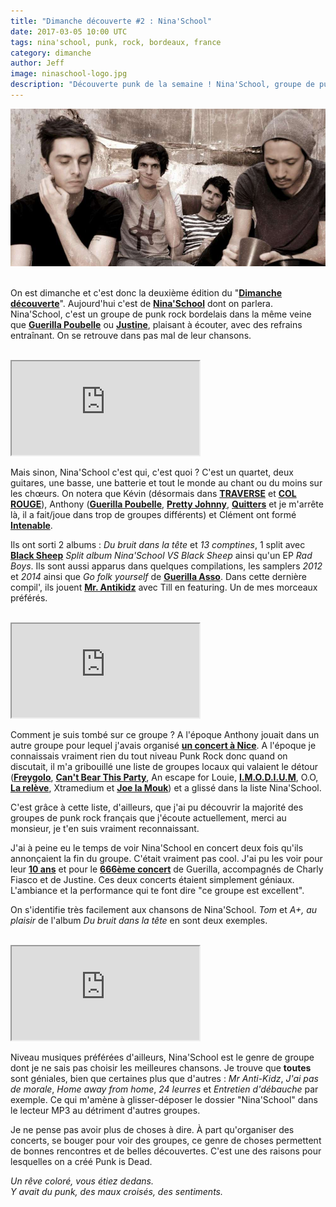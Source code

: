 ```yaml
---
title: "Dimanche découverte #2 : Nina'School"
date: 2017-03-05 10:00 UTC
tags: nina'school, punk, rock, bordeaux, france
category: dimanche
author: Jeff
image: ninaschool-logo.jpg
description: "Découverte punk de la semaine ! Nina'School, groupe de punk rock bordelais !"
---
```



![Logo](2017-03-05-dimanche-decouverte-2-nina-school/ninaschool-logo.jpg)
<br/><br/>

On est dimanche et c'est donc la deuxième édition du "[**Dimanche découverte**](/categories/dimanche)". Aujourd'hui c'est de [**Nina'School**](https://ninaschool.bandcamp.com/) dont on parlera.
Nina'School, c'est un groupe de punk rock bordelais dans la même veine que [**Guerilla Poubelle**](https://guerillapoubelle.bandcamp.com/) ou [**Justine**](https://justinepunkrock.bandcamp.com/), plaisant à écouter, avec des refrains entraînant. On se retrouve dans pas mal de leur chansons.

<br/>
<iframe class="bandcamp-small" src="https://bandcamp.com/EmbeddedPlayer/album=3202170023/size=small/bgcol=333333/linkcol=0f91ff/track=328722357/transparent=true/" seamless><a href="https://ninaschool.bandcamp.com/album/split-album-ninaschool-vs-black-sheep">Split Album Nina&#39;School VS Black Sheep by Nina&#39;School</a></iframe>
<br/>

Mais sinon, Nina'School c'est qui, c'est quoi ? C'est un quartet, deux guitares, une basse, une batterie et tout le monde au chant ou du moins sur les chœurs. On notera que
Kévin (désormais dans [**TRAVERSE**](https://traverseparis.bandcamp.com/album/winter-songs-from-summer-bruises) et [**COL ROUGE**](https://colrouge.bandcamp.com/album/col-rouge-ep-2)), Anthony ([**Guerilla Poubelle**](https://guerillapoubelle.bandcamp.com/), [**Pretty Johnny**](https://prettyjohnny.bandcamp.com/), [**Quitters**](https://quittersmusic.bandcamp.com/) et je m'arrête là, il a fait/joue dans trop de groupes différents) et Clément ont formé [**Intenable**](https://intenable.bandcamp.com).

Ils ont sorti 2 albums : *Du bruit dans la tête* et *13 comptines*, 1 split avec [**Black Sheep**](https://black-sheep.bandcamp.com) *Split album Nina'School VS Black Sheep* ainsi qu'un EP *Rad Boys*. Ils sont aussi apparus dans quelques compilations, les samplers *2012* et *2014* ainsi que *Go folk yourself* de [**Guerilla Asso**](https://guerilla-asso.com). Dans cette dernière compil', ils jouent [**Mr. Antikidz**](https://guerillaasso.bandcamp.com/track/mr-anti-kids) avec Till en featuring. Un de mes morceaux préférés.

<br/>
<iframe class="bandcamp-small" src="https://bandcamp.com/EmbeddedPlayer/album=2331450610/size=small/bgcol=333333/linkcol=0f91ff/track=892514096/transparent=true/" seamless><a href="https://guerillaasso.bandcamp.com/album/go-folk-yourself">Go Folk Yourself by Nina&#39;School</a></iframe>
<br/>

Comment je suis tombé sur ce groupe ? A l'époque Anthony jouait dans un autre groupe pour lequel j'avais organisé [**un concert à Nice**](http://razibus.net/27-04-2013-zephyr21-gecko-5-lumpy-gravy-show-staccato-nice-14743.html). A l'époque je connaissais vraiment rien du tout niveau Punk Rock donc quand on discutait, il m'a gribouillé une liste de groupes locaux qui valaient le détour ([**Freygolo**](https://freygolo.bandcamp.com/), [**Can't Bear This Party**](https://cantbearthisparty.bandcamp.com/album/new-songs), An escape for Louie, [**I.M.O.D.I.U.M**](https://imodium.bandcamp.com), O.O, [**La relève**](http://la.releve.free.fr/site/medias.php), Xtramedium et [**Joe la Mouk**](https://joelamouk.bandcamp.com/)) et a glissé dans la liste Nina'School.

C'est grâce à cette liste, d'ailleurs, que j'ai pu découvrir la majorité des groupes de punk rock français que j'écoute actuellement, merci au monsieur, je t'en suis vraiment reconnaissant.

J'ai à peine eu le temps de voir Nina'School en concert deux fois qu'ils annonçaient la fin du groupe. C'était vraiment pas cool. J'ai pu les voir pour leur [**10 ans**](https://www.youtube.com/watch?v=wlI9gGiauXQ) et pour le [**666ème concert**](https://www.youtube.com/watch?v=kqvqoAS9PBI) de Guerilla, accompagnés de Charly Fiasco et de Justine. Ces deux concerts étaient simplement géniaux.
L'ambiance et la performance qui te font dire "ce groupe est excellent".

On s'identifie très facilement aux chansons de Nina'School. *Tom* et *A+, au plaisir* de l'album *Du bruit dans la tête* en sont deux exemples.

<br/>
<iframe class="bandcamp-small" src="https://bandcamp.com/EmbeddedPlayer/album=2644590302/size=small/bgcol=333333/linkcol=0f91ff/transparent=true/" seamless><a href="http://ninaschool.bandcamp.com/album/1st-album-du-bruit-dans-la-t-te">1st album &quot;Du Bruit dans la Tête&quot; by Nina&#39;School</a></iframe>
<br/>

Niveau musiques préférées d'ailleurs, Nina'School est le genre de groupe dont je ne sais pas choisir les meilleures chansons.
Je trouve que **toutes** sont géniales, bien que certaines plus que d'autres : *Mr Anti-Kidz*, *J'ai pas de morale*, *Home away from home*, *24 leurres* et *Entretien d'débauche* par exemple.
Ce qui m'amène à glisser-déposer le dossier "Nina'School" dans le lecteur MP3 au détriment d'autres groupes.

Je ne pense pas avoir plus de choses à dire. À part qu'organiser des concerts, se bouger pour voir des groupes, ce genre de choses permettent de bonnes rencontres et de belles découvertes.
C'est une des raisons pour lesquelles on a créé Punk is Dead.

*Un rêve coloré, vous étiez dedans.<br/>
Y avait du punk, des maux croisés, des sentiments.*
